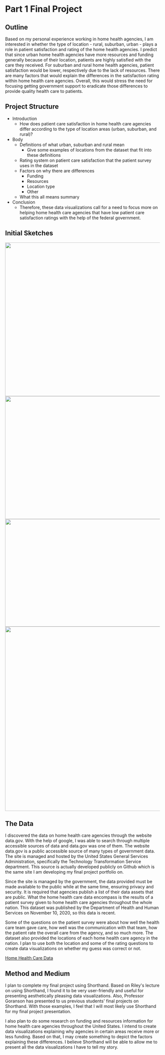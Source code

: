 # Part 1 Final Project

## Outline

Based on my personal experience working in home health agencies, I am interested in whether the type of location - rural, suburban, urban - plays a role in patient satisfaction and rating of the home health agencies. I predict that since urban home health agencies have more resources and funding generally because of their location, patients are highly satisfied with the care they received. For suburban and rural home health agencies, patient satisfaction would be lower, respectively due to the lack of resources. There are many factors that would explain the differences in the satisfaction rating within home health care agencies. Overall, this would stress the need for focusing getting government support to eradicate those differences to provide quality health care to patients. 

## Project Structure

* Introduction
	* How does patient care satisfaction in home health care agencies differ according to the type of location areas (urban, suburban, and rural)?
* Body
	* Definitions of what urban, suburban and rural mean
		* Give some examples of locations from the dataset that fit into these definitions
	* Rating system on patient care satisfaction that the patient survey uses in the dataset
	* Factors on why there are differences
		* Funding
		* Resources
		* Location type
		* Other
	* What this all means summary
* Conclusion
	* Therefore, these data visualizations call for a need to focus more on helping home health care agencies that have low patient care satisfaction ratings with the help of the federal government.

## Initial Sketches

<img src="https://user-images.githubusercontent.com/78512051/109405339-a0a3fe00-793d-11eb-97bc-5bd9bb2f4efb.png" width="650" height="500" >

<img src="https://user-images.githubusercontent.com/78512051/109405372-01333b00-793e-11eb-8c51-b6ceec75e1fd.png" width="550" height="400" >

<img src="https://user-images.githubusercontent.com/78512051/109405391-30e24300-793e-11eb-8c4b-3908f4bea88e.png" width="550" height="350" >

<img src="https://user-images.githubusercontent.com/78512051/109406580-317fd700-7948-11eb-8de7-7f6c9742848a.png" width="550" height="600" >

## The Data

I discovered the data on home health care agencies through the website data.gov. With the help of google, I was able to search through multiple accessible sources of data and data.gov was one of them. The website data.gov is a public accessible source of many types of government data. The site is managed and hosted by the United States General Services Administration, specifically the Technology Transformation Service department. This source is actually developed publicly on Github which is the same site I am developing my final project portfolio on. 

Since the site is managed by the government, the data provided must be made available to the public while at the same time, ensuring privacy and security. It is required that agencies publish a list of their data assets that are public. What the home health care data encompass is the results of a patient survey given to home health care agencies throughout the whole nation. This dataset was published by the Department of Health and Human Services on November 10, 2020, so this data is recent. 

Some of the questions on the patient survey were about how well the health care team gave care, how well was the communication with that team, how the patient rate the overall care from the agency, and so much more. The dataset also provided the locations of each home health care agency in the nation. I plan to use both the location and some of the rating questions to create data visualizations on whether my guess was correct or not.

[Home Health Care Data](https://catalog.data.gov/dataset/home-health-care-hhcahps)

## Method and Medium

I plan to complete my final project using Shorthand. Based on Riley's lecture on using Shorthand, I found it to be very user-friendly and useful for presenting aesthetically pleasing data visualizations. Also, Professor Goranson has presented to us previous students' final projects on Shorthand. With those examples, I feel that I will most likely use Shorthand for my final project presentation.

I also plan to do some research on funding and resources information for home health care agencies throughout the United States. I intend to create data visualizations explaining why agencies in certain areas receive more or less funding. Based on that, I may create something to depict the factors explaining these differences. I believe Shorthand will be able to allow me to present all the data visualizations I have to tell my story. 

